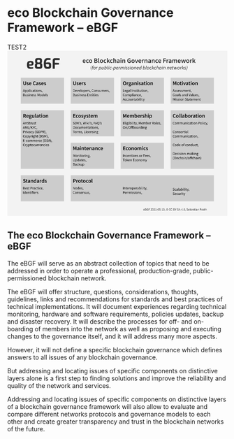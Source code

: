 # eco Blockchain Governance Framework – eBGF

TEST2 
![Overview](https://raw.githubusercontent.com/internet-sicherheit/eBGF/main/overrides/assets/eBGF-Overview.png)

## The eco Blockchain Governance Framework – eBGF

The eBGF will serve as an abstract collection of topics that need to be addressed in order to operate a professional, production-grade, public-permissioned blockchain network. 

The eBGF will offer structure, questions, considerations, thoughts, guidelines, links and recommendations for standards and best practices of technical implementations. It will document experiences regarding technical monitoring, hardware and software requirements, policies updates, backup and disaster recovery. It will describe the processes for off- and on-boarding of members into the network as well as proposing and executing changes to the governance itself, and it will address many more aspects.

However, it will not define a specific blockchain governance which defines answers to all issues of any blockchain governance. 

But addressing and locating issues of specific components on distinctive layers alone is a first step to finding solutions and improve the reliability and quality of the network and services. 

Addressing and locating issues of specific components on distinctive layers of a blockchain governance framework will also allow to evaluate and compare different networks protocols and governance models to each other and create greater transparency and trust in the blockchain networks of the future.
